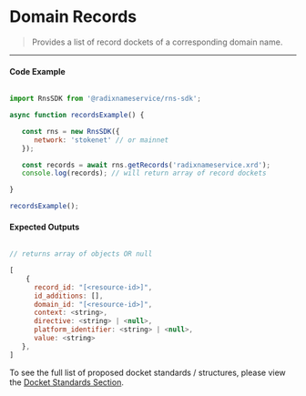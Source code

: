 # Domain Records

> Provides a list of record dockets of a corresponding domain name.

---

<!-- tabs:start -->

#### **Code Example**

```js

import RnsSDK from '@radixnameservice/rns-sdk';

async function recordsExample() {

   const rns = new RnsSDK({
      network: 'stokenet' // or mainnet
   });

   const records = await rns.getRecords('radixnameservice.xrd');
   console.log(records); // will return array of record dockets

}

recordsExample();

```

#### **Expected Outputs**

```js

// returns array of objects OR null

[
    {
      record_id: "[<resource-id>]",
      id_additions: [],
      domain_id: "[<resource-id>]",
      context: <string>,
      directive: <string> | <null>,
      platform_identifier: <string> | <null>,
      value: <string>
   },
]

```

<!-- tabs:end -->

To see the full list of proposed docket standards / structures, please view the [Docket Standards Section](wiki/resolution/standards.md).